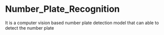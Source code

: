 # Number_Plate_Recognition
It is a computer vision based number plate detection model that can able to detect the number plate  
